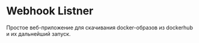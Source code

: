 # Webhook Listner
Простое веб-приложение для скачивания docker-образов из dockerhub и их дальнейший запуск.
